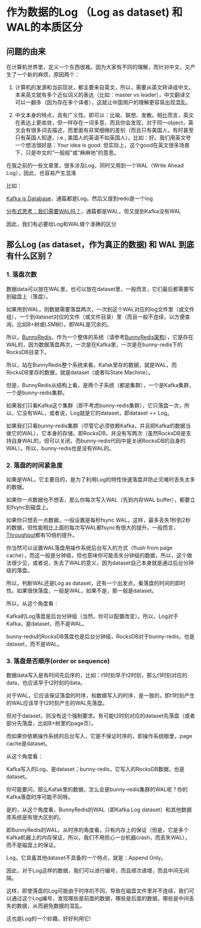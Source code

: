 # 作为数据的Log （Log as dataset) 和 WAL的本质区分

## 问题的由来

在计算机世界里，定义一个东西很难。因为大家有不同的理解，而针对中文，又产生了一个新的麻烦，原因两个：

1. 计算机的发源和当前现状，都主要来自英文，所以，需要从英文转译成中文。本来英文就有多个近似词义的表达（比如：master vs leader），中文翻译又可以一翻多（因为存在多个译者），这就让中国用户的理解更容易出现混乱。

2. 中文本身的特点，具有广义性。即可以：比喻、联想、发散。相比而言，英文在表达上更收敛，但一样存在一词多意，而且你会发现，对于同一object，英文会有很多词去描述，而里面有非常细微的差别（而且只有美国人，有时甚至只有英国人知道，i.e., 美国人的英语不如英国人）。比如：好。我们用英文夸一个想法很好是：Your idea is good. 但实际上，这个good在英文很多场景下，只是中文的“一般般”或“麻麻地”的意思。

在我之前的一些文章里，很多涉及Log，同时又用到一个WAL（Write Ahead Log），因此，也容易产生混淆

比如：

[Kafka is Database](https://zhuanlan.zhihu.com/p/392645152)，通篇都是Log。然后又提到redo是一个log

[分布式思考：我们需要WAL吗？](https://zhuanlan.zhihu.com/p/400338569)，通篇都是WAL，但又提到Kafka没有WAL

因此，我们有必要给Log和WAL做个准确的区分

## 那么Log (as dataset，作为真正的数据) 和 WAL 到底有什么区别？

### 1. 落盘次数

数据data可以放在WAL里，也可以放在dataset里，一般而言，它们最后都需要写到磁盘上（落盘）。

如果用到WAL，则数据需要落盘两次，一次到这个WAL对应的log文件里（或文件组），一个到dataset对应的文件（或文件目录）里（而且一般不连续，以方便查询，比如B+树或LSM树）。即WAL是冗余的。

所以，[BunnyRedis](https://zhuanlan.zhihu.com/p/392646113)，作为一个整体的系统（请参考[BunnyRedis架构](https://zhuanlan.zhihu.com/p/392652895)），它是存在WAL的，因为数据落盘两次，一次是在Kafka里，一次是在bunny-redis下的RocksDB目录下。

所以，站在BunnyRedis整个系统来看，Kafak里存的数据，就是WAL，而RocksDB里存的数据，就是dataset（或者叫State Machine）。

但是，BunnyRedis从结构上看，是两个子系统（都是集群），一个是Kafka集群，一个是bunny-redis集群。

如果我们只看Kafka这个集群（即不考虑bunny-redis集群），它只落盘一次，所以，它没有WAL，或者说，Log就是它的dataset，即dataset == Log。

如果我们只看bunny-redis集群（尽管它必须依赖Kafka，并且把Kafka的数据当做它的WAL），它本身的存储，即RocksDB，并没有写两次（虽然RocksDB是支持自身WAL的，但可以关闭，而bunny-redis代码中是关闭RocksDB的自身的WAL）。所以，bunny-redis也是没有WAL的。

### 2. 落盘的时间紧急度

如果是WAL，它主要目的，是为了利用Log的特性快速落盘并防止灾难时丢失太多的数据。

如果你一点数据也不想丢，那么你每次写入WAL（先到内存WAL buffer），都要立刻fsync到磁盘上。

如果你只想丢一点数据，一般设置是每秒fsync WAL，这样，最多丢失1秒到2秒的数据，但性能相比上面的每次写WAL都fsync有很大的提升。一般而言，[Throughput](https://zhuanlan.zhihu.com/p/399883427)都有10倍的提升。

你当然可以设置WAL落盘用操作系统后台写入的方式（flush from page cache），而这一般是分钟级，但也意味你可能丢失分钟级的数据，所以，这个做法很少见，或者说，失去了WAL的意义，因为dataset自己本身就是通过后台分钟级的落盘。

所以，判断WAL还是Log as dataset，还有一个出发点，看落盘的时间的即时性。如果很快落盘，一般是WAL，如果不是，那一般是dataset。

所以，从这个角度看：

Kafka的Log落盘是后台分钟级（当然，你可以配置改变）。所以，Log对于Kafka，是dataset，而不是WAL。

bunny-redis的RocksDB落盘也是后台分钟级，RocksDB对于bunny-redis，也是dataset，而不是WAL。

### 3. 落盘是否顺序(order or sequence)

数据data写入是有时间先后序的，比如：t1时刻早于t2时刻，那么t1时刻对应的data，也应该早于t2时刻的data。

对于WAL，它应该保证落盘的时序，和数据写入的时序，是一致的，即t1时刻产生的WAL应该早于t2时刻产生的WAL先落盘。

但对于dataset，则没有这个强制要求。有可能t2时刻对应的dataset先落盘（或者部分先落盘，比如B+树里的page页）。

而如果你依赖操作系统的后台写入，它是不保证时序的，即操作系统眼里，page cache是dataset。

从这个角度看：

Kafka写入的Log，是dataset；bunny-redis，它写入的RocksDB数据，也是dataset。

你可能要问，那么Kafak里的数据，怎么会是bunny-redis集群的WAL呢？你的Kafka落盘时序可能不同呀。

是的，从这个角度看，BunnyRedis的WAL（即Kafka Log dataset）和其他数据库系统是有很大区别的。

即BunnyRedis的WAL，从时序的角度看，只有内存上的保证（但是，它是多个Kafka机器上的内存保证，所以，我们不用担心一台机器crash，而丢失WAL），而不是磁盘上的保证。

Log，它具备其他dataset不具备的一个特点，就是：Append Only。

因此，对于Log这样的数据，我们可以进行编号，而且顺次递增，而且中间无间隔。

这样，即使落盘的Log可能由于时序的不同，导致在磁盘文件里并不连续，我们可以通过这个Log编号，发现哪些是前面的数据，哪些是后面的数据，哪些是中间丢失的数据，从而避免数据的混乱。

这也是Log的一个妙趣，好好利用它!

